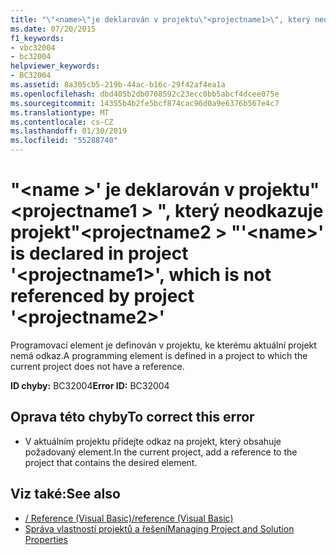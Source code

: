 ```yaml
---
title: "\"<name>\"je deklarován v projektu\"<projectname1>\", který neodkazuje projekt\"<projectname2>."
ms.date: 07/20/2015
f1_keywords:
- vbc32004
- bc32004
helpviewer_keywords:
- BC32004
ms.assetid: 8a305cb5-219b-44ac-b16c-29f42af4ea1a
ms.openlocfilehash: dbd405b2db0708592c23ecc0bb5abcf4dcee075e
ms.sourcegitcommit: 14355b4b2fe5bcf874cac96d0a9e6376b567e4c7
ms.translationtype: MT
ms.contentlocale: cs-CZ
ms.lasthandoff: 01/30/2019
ms.locfileid: "55288740"
---
```

# <a name="name-is-declared-in-project-projectname1-which-is-not-referenced-by-project-projectname2"></a><span data-ttu-id="23a79-102">"\<name >' je deklarován v projektu"\<projectname1 > ", který neodkazuje projekt"\<projectname2 > "</span><span class="sxs-lookup"><span data-stu-id="23a79-102">'\<name>' is declared in project '\<projectname1>', which is not referenced by project '\<projectname2>'</span></span>
<span data-ttu-id="23a79-103">Programovací element je definován v projektu, ke kterému aktuální projekt nemá odkaz.</span><span class="sxs-lookup"><span data-stu-id="23a79-103">A programming element is defined in a project to which the current project does not have a reference.</span></span>  
  
 <span data-ttu-id="23a79-104">**ID chyby:** BC32004</span><span class="sxs-lookup"><span data-stu-id="23a79-104">**Error ID:** BC32004</span></span>  
  
## <a name="to-correct-this-error"></a><span data-ttu-id="23a79-105">Oprava této chyby</span><span class="sxs-lookup"><span data-stu-id="23a79-105">To correct this error</span></span>  
  
-   <span data-ttu-id="23a79-106">V aktuálním projektu přidejte odkaz na projekt, který obsahuje požadovaný element.</span><span class="sxs-lookup"><span data-stu-id="23a79-106">In the current project, add a reference to the project that contains the desired element.</span></span>  
  
## <a name="see-also"></a><span data-ttu-id="23a79-107">Viz také:</span><span class="sxs-lookup"><span data-stu-id="23a79-107">See also</span></span>

- [<span data-ttu-id="23a79-108">/ Reference (Visual Basic)</span><span class="sxs-lookup"><span data-stu-id="23a79-108">/reference (Visual Basic)</span></span>](../../visual-basic/reference/command-line-compiler/reference.md)
- [<span data-ttu-id="23a79-109">Správa vlastností projektů a řešení</span><span class="sxs-lookup"><span data-stu-id="23a79-109">Managing Project and Solution Properties</span></span>](/visualstudio/ide/managing-project-and-solution-properties)
